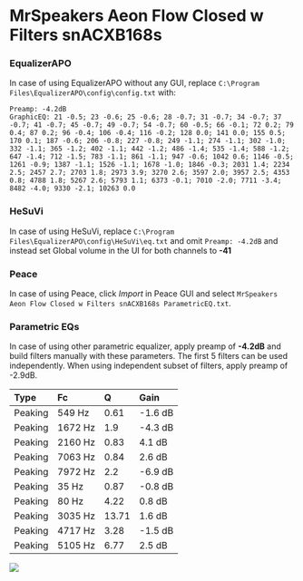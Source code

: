 # MrSpeakers Aeon Flow Closed w Filters snACXB168s

### EqualizerAPO
In case of using EqualizerAPO without any GUI, replace `C:\Program Files\EqualizerAPO\config\config.txt`
with:
```
Preamp: -4.2dB
GraphicEQ: 21 -0.5; 23 -0.6; 25 -0.6; 28 -0.7; 31 -0.7; 34 -0.7; 37 -0.7; 41 -0.7; 45 -0.7; 49 -0.7; 54 -0.7; 60 -0.5; 66 -0.1; 72 0.2; 79 0.4; 87 0.2; 96 -0.4; 106 -0.4; 116 -0.2; 128 0.0; 141 0.0; 155 0.5; 170 0.1; 187 -0.6; 206 -0.8; 227 -0.8; 249 -1.1; 274 -1.1; 302 -1.0; 332 -1.1; 365 -1.2; 402 -1.1; 442 -1.2; 486 -1.4; 535 -1.4; 588 -1.2; 647 -1.4; 712 -1.5; 783 -1.1; 861 -1.1; 947 -0.6; 1042 0.6; 1146 -0.5; 1261 -0.9; 1387 -1.1; 1526 -1.1; 1678 -1.0; 1846 -0.3; 2031 1.4; 2234 2.5; 2457 2.7; 2703 1.8; 2973 3.9; 3270 2.6; 3597 2.0; 3957 2.5; 4353 0.8; 4788 1.8; 5267 2.6; 5793 1.1; 6373 -0.1; 7010 -2.0; 7711 -3.4; 8482 -4.0; 9330 -2.1; 10263 0.0
```

### HeSuVi
In case of using HeSuVi, replace `C:\Program Files\EqualizerAPO\config\HeSuVi\eq.txt` and omit `Preamp:
-4.2dB` and instead set Global volume in the UI for both channels to **-41**

### Peace
In case of using Peace, click *Import* in Peace GUI and select `MrSpeakers Aeon Flow Closed w Filters snACXB168s ParametricEQ.txt`.

### Parametric EQs
In case of using other parametric equalizer, apply preamp of **-4.2dB** and build filters manually
with these parameters. The first 5 filters can be used independently.
When using independent subset of filters, apply preamp of -2.9dB.

| Type    | Fc      |     Q | Gain    |
|:--------|:--------|:------|:--------|
| Peaking | 549 Hz  |  0.61 | -1.6 dB |
| Peaking | 1672 Hz |  1.9  | -4.3 dB |
| Peaking | 2160 Hz |  0.83 | 4.1 dB  |
| Peaking | 7063 Hz |  0.84 | 2.6 dB  |
| Peaking | 7972 Hz |  2.2  | -6.9 dB |
| Peaking | 35 Hz   |  0.87 | -0.8 dB |
| Peaking | 80 Hz   |  4.22 | 0.8 dB  |
| Peaking | 3035 Hz | 13.71 | 1.6 dB  |
| Peaking | 4717 Hz |  3.28 | -1.5 dB |
| Peaking | 5105 Hz |  6.77 | 2.5 dB  |

![](https://raw.githubusercontent.com/jaakkopasanen/AutoEq/master/results/innerfidelity/sbaf-serious/MrSpeakers%20Aeon%20Flow%20Closed%20w%20Filters%20snACXB168s/MrSpeakers%20Aeon%20Flow%20Closed%20w%20Filters%20snACXB168s.png)